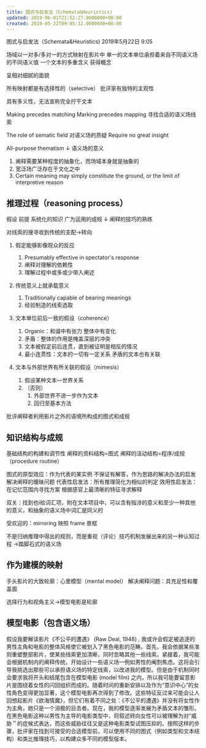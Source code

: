 ```yaml
---
title: 图式与启发法（Schemata&Heuristics)
updated: 2019-06-01T21:52:27.0000000+08:00
created: 2019-05-22T09:05:12.0000000+08:00
---
```


图式与启发法（Schemata&Heuristics)
2019年5月22日
9:05

场域以一对多/多对一的方式映射在影片中
单一的文本单位承担着来自不同语义场的不同语义值
一个文本的多重含义 获得概念

呈相对细腻的面貌

所有映射都是有选择性的（selective）
批评家有独特的主观性

具有多义性，无法宣称完全拧干文本

Making precedes matching
Marking precedes mapping
寻找合适的语义场线索

The role of sematic field
对语义场的质疑
Require no great insight

All-purpose thematism
↓
语义场的意义
1.  阐释需要某种程度的抽象化，而场域本身就是抽象的
2.  宽泛场广泛存在于文化之中
3.  Certain meaning may simply constitute the ground, or the limit of interpretive reason

## 推理过程（reasoning process）
假设 前提 系统化的知识
广为运用的成规
↓
阐释的技巧的熟练

对线索的搜寻收到传统的支配→转向
1.  假定能够影像观众的反应
    1.  Presumably effective in spectator's response
    2.  阐释对理解的依赖性
    3.  理解过程中或多或少带入阐述
2.  传统意义上就承载意义
    1.  Traditionally capable of bearing meanings
    2.  经验制造的线索选取

1.  文本单位前后一致的假设（coherence）
    1.  Organic：和谐中有张力 整体中有变化
    2.  矛盾：整体的作用是掩盖深层的冲突
    3.  文本被假定前后连贯，直到被证明是相反的情况
    4.  最小连贯性：文本的一切有一定关系 矛盾的文本也有关联
2.  文本与外部世界有所关联的假设（mimesis）
    1.  假设某种文本—世界关系
    2.  （否则）
        1.  外部世界不进一步作为文本
        2.  回归至基本方法

批评阐释者利用影片之外的语境所构成的图式和成规

## 知识结构与成规
基础结构的构建和调节性
阐释的资料结构=图式
阐释的活动结构=程序/成规（procedure routine）

图式的原型效应：作为代表的某实例
不保证有解答，作为思路的解决办法的启发解决阐释的暧昧问题
代表性启发法：所有推理简化为相似的判定
效用性启发法：在记忆范围内寻找方案
根据感官上最清晰的特征寻求解释

双关：找到也i给词汇项，附在文本项目中，可以含有指涉的意义和至少一种其他的意义，和抽象的语义场中词汇是同义的

受欢迎的：mirroring 映照 frame 景框

不是归纳推理中得出的规则，而是重视（评论）技巧机制发展出来的另一种认知过程
→踏脚石式的语义场

## 作为建模的映射
手头影片的大致轮廓：心里模型（mental model）
解决阐释问题：具充足性和覆盖面

选择行为和视角主义→模型电影是轮廓
## 模型电影（包含语义场）

假设我要解读影片《不公平的遭遇》 (Raw Deal, 1948) , 我或许会假定被追逐的男性主角和电影的整体风格使它被划入了黑色电影的范畴。首先，我会依据某些准则重塑整部影片，使某些线索更加清晰，同时忽略其他一些线索。紧接着，我可能会根据机制内的阐释传统，开始设计一些语义场一例如男性的阉割焦虑。这将会引导我挑选出那些可以承担语义场的特定线索，以改进我的模型。但是由于机制同时会要求我将开头和结尾包含在模型电影 (model film) 之内，所以我可能要留意影片是围绕着女性的闪回组织而成的。随着时间的重新安排以及作为“意识中心”的女性角色变得更加显著，这个模型电影再次得到了修改。这些特征反过来可能会让人回想起影片《欲海情魔》，但它们有着不同之处：《不公平的遭遇》并没有将女性作为主角，她只是一个消极的目击者。现在，我的模型逐渐发展为矛盾文本的雏形。在黑色电影这种以男性为主导的电影类型中，将叙述转向女性可以被理解为对“威胁＂的症候式表达，而这些威胁往往又是这种电影类型试图压抑的。按照这样的步骤，批评家在找到可接受的合适模型前，可以使用不同的图式（例如类型和文本结构）和类比推理技巧，以构建众多不同的模型版本。
